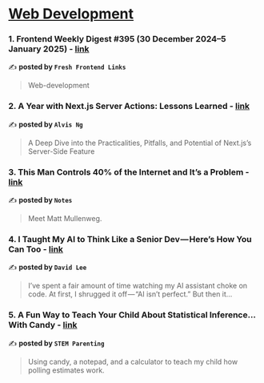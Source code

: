 
<h1><a href=https://medium.com/tag/web-development/recommended target="_blank" rel="noopener noreferrer">Web Development</a></h1>
<h3>1. Frontend Weekly Digest #395 (30 December 2024–5 January 2025) - <a href="https://medium.com/@frontender-ua/frontend-weekly-digest-395-30-december-2024-5-january-2025-a65f494cf82b" target="_blank" rel="noopener noreferrer">link</a></h3>

✍️ **posted by `Fresh Frontend Links`**

<blockquote>Web-development</blockquote>

<h3>2. A Year with Next.js Server Actions: Lessons Learned - <a href="https://medium.com/@iamalvisng/a-year-with-next-js-server-actions-lessons-learned-93ef7b518c73" target="_blank" rel="noopener noreferrer">link</a></h3>

✍️ **posted by `Alvis Ng`**

<blockquote>A Deep Dive into the Practicalities, Pitfalls, and Potential of Next.js’s Server-Side Feature</blockquote>

<h3>3. This Man Controls 40% of the Internet and It’s a Problem - <a href="https://medium.com/notes-and-theories/this-man-controls-40-of-the-internet-and-its-a-problem-1b37a66e6185" target="_blank" rel="noopener noreferrer">link</a></h3>

✍️ **posted by `Notes`**

<blockquote>Meet Matt Mullenweg.</blockquote>

<h3>4. I Taught My AI to Think Like a Senior Dev — Here’s How You Can Too - <a href="https://medium.com/@lordmoma/i-taught-my-ai-to-think-like-a-senior-dev-heres-how-you-can-too-dfbbc8e08c0f" target="_blank" rel="noopener noreferrer">link</a></h3>

✍️ **posted by `David Lee`**

<blockquote>I’ve spent a fair amount of time watching my AI assistant choke on code. At first, I shrugged it off — “AI isn’t perfect.” But then it…</blockquote>

<h3>5. A Fun Way to Teach Your Child About Statistical Inference… With Candy - <a href="https://medium.com/stem-parenting/a-fun-way-to-teach-your-child-about-statistical-inference-with-candy-a8511c368fe4" target="_blank" rel="noopener noreferrer">link</a></h3>

✍️ **posted by `STEM Parenting`**

<blockquote>Using candy, a notepad, and a calculator to teach my child how polling estimates work.</blockquote>

